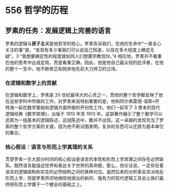 # 556 哲学的历程

## 罗素的任务：发展逻辑上完善的语言

罗素的逻辑与**原子主义**是他哲学的核心。罗素告诉我们，在他的生命中“一直全心关注的事”是，“发现有多少事我们可以说自己知道，以及在多大程度上确定无疑”。3 “我想要确定性的程度就如同人们想要宗教信仰。”4 相应地，罗素并不看重在他的思考中达成定局，而是看重正确。因此，他是他自己最尖锐的批评者，在他的整个一生中，他不断修正和抛弃他先前大力捍卫的立场。

### 在逻辑和数学上的贡献

在逻辑和数学上，罗素是 20 世纪最伟大的心灵之一，而他的整个哲学都反映了他在这些学科中所做的工作。对罗素来说特别重要的是，他和阿尔弗雷德-诺斯•怀特海一起在数学基础和逻辑方面所做的开创性工作。他们一起写了 3 卷本的现代逻辑经典《数学原理》，出版于 1910 年至 1913 年。这部著作展示了整个数学可以还原为一组基本的逻辑陈述，这组陈述中，数并不出现。这一卓越的发现充当了罗素的整个哲学方案的关键，因为他不断试图表明，复杂的东西可以还原为基本单位的集合。

### 核心假设：语言与形而上学真理的关系

贯穿罗素一生大部分时间的核心假设是语言的本性和形而上学真理之间存在必然联系。既然语言能描述世界和表达关于世界的真命题，那么，他论证说，一定存在着语言的逻辑结构和实在的必然结构之间的某种对应。虽然后来的分析家会坚决地反形而上学，但是罗素热切地相信他提出的新的、强有力的现代逻辑工具会让我们最终把形而上学置于一个健全的基础之上。
